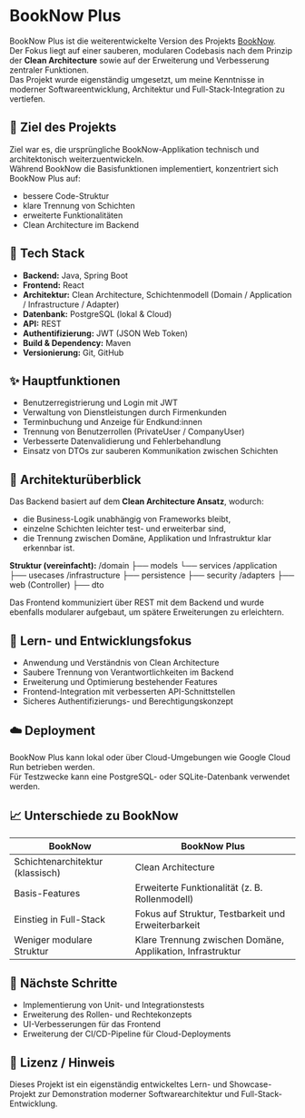 # BookNow Plus

BookNow Plus ist die weiterentwickelte Version des Projekts [BookNow](https://github.com/dein-link).  
Der Fokus liegt auf einer sauberen, modularen Codebasis nach dem Prinzip der **Clean Architecture** sowie auf der Erweiterung und Verbesserung zentraler Funktionen.  
Das Projekt wurde eigenständig umgesetzt, um meine Kenntnisse in moderner Softwareentwicklung, Architektur und Full-Stack-Integration zu vertiefen.

## 🚀 Ziel des Projekts

Ziel war es, die ursprüngliche BookNow-Applikation technisch und architektonisch weiterzuentwickeln.  
Während BookNow die Basisfunktionen implementiert, konzentriert sich BookNow Plus auf:
- bessere Code-Struktur
- klare Trennung von Schichten
- erweiterte Funktionalitäten
- Clean Architecture im Backend

## 🧰 Tech Stack

- **Backend:** Java, Spring Boot  
- **Frontend:** React  
- **Architektur:** Clean Architecture, Schichtenmodell (Domain / Application / Infrastructure / Adapter)  
- **Datenbank:** PostgreSQL (lokal & Cloud)  
- **API:** REST  
- **Authentifizierung:** JWT (JSON Web Token)  
- **Build & Dependency:** Maven  
- **Versionierung:** Git, GitHub

## ✨ Hauptfunktionen

- Benutzerregistrierung und Login mit JWT  
- Verwaltung von Dienstleistungen durch Firmenkunden  
- Terminbuchung und Anzeige für Endkund:innen  
- Trennung von Benutzerrollen (PrivateUser / CompanyUser)  
- Verbesserte Datenvalidierung und Fehlerbehandlung  
- Einsatz von DTOs zur sauberen Kommunikation zwischen Schichten

## 🧭 Architekturüberblick

Das Backend basiert auf dem **Clean Architecture Ansatz**, wodurch:
- die Business-Logik unabhängig von Frameworks bleibt,  
- einzelne Schichten leichter test- und erweiterbar sind,  
- die Trennung zwischen Domäne, Applikation und Infrastruktur klar erkennbar ist.

**Struktur (vereinfacht):**
/domain
├── models
└── services
/application
├── usecases
/infrastructure
├── persistence
├── security
/adapters
├── web (Controller)
├── dto


Das Frontend kommuniziert über REST mit dem Backend und wurde ebenfalls modularer aufgebaut, um spätere Erweiterungen zu erleichtern.

## 🧪 Lern- und Entwicklungsfokus

- Anwendung und Verständnis von Clean Architecture  
- Saubere Trennung von Verantwortlichkeiten im Backend  
- Erweiterung und Optimierung bestehender Features  
- Frontend-Integration mit verbesserten API-Schnittstellen  
- Sicheres Authentifizierungs- und Berechtigungskonzept

## ☁️ Deployment

BookNow Plus kann lokal oder über Cloud-Umgebungen wie Google Cloud Run betrieben werden.  
Für Testzwecke kann eine PostgreSQL- oder SQLite-Datenbank verwendet werden.

## 📈 Unterschiede zu BookNow

| BookNow                       | BookNow Plus                                              |
|-------------------------------|------------------------------------------------------------|
| Schichtenarchitektur (klassisch) | Clean Architecture                                     |
| Basis-Features                 | Erweiterte Funktionalität (z. B. Rollenmodell)              |
| Einstieg in Full-Stack         | Fokus auf Struktur, Testbarkeit und Erweiterbarkeit        |
| Weniger modulare Struktur     | Klare Trennung zwischen Domäne, Applikation, Infrastruktur |

## 🧭 Nächste Schritte

- Implementierung von Unit- und Integrationstests  
- Erweiterung des Rollen- und Rechtekonzepts  
- UI-Verbesserungen für das Frontend  
- Erweiterung der CI/CD-Pipeline für Cloud-Deployments

## 📜 Lizenz / Hinweis

Dieses Projekt ist ein eigenständig entwickeltes Lern- und Showcase-Projekt zur Demonstration moderner Softwarearchitektur und Full-Stack-Entwicklung.
